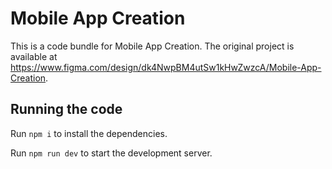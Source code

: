 
  # Mobile App Creation

  This is a code bundle for Mobile App Creation. The original project is available at https://www.figma.com/design/dk4NwpBM4utSw1kHwZwzcA/Mobile-App-Creation.

  ## Running the code

  Run `npm i` to install the dependencies.

  Run `npm run dev` to start the development server.
  